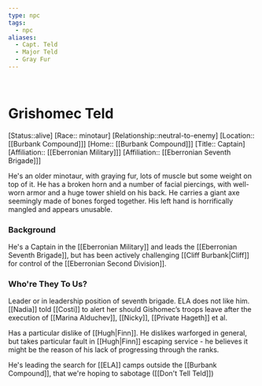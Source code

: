 ```yaml
---
type: npc
tags:
  - npc
aliases:
  - Capt. Teld
  - Major Teld
  - Gray Fur
---
```

​
# Grishomec Teld
[Status::alive]
[Race:: minotaur]
[Relationship::neutral-to-enemy]
[Location:: [[Burbank Compound]]]
[Home:: [[Burbank Compound]]]
[Title:: Captain]
[Affiliation:: [[Eberronian Military]]]
[Affiliation:: [[Eberronian Seventh Brigade]]]

He's an older minotaur, with graying fur, lots of muscle but some weight on top of it. He has a broken horn and a number of facial piercings, with well-worn armor and a huge tower shield on his back. He carries a giant axe seemingly made of bones forged together. His left hand is horrifically mangled and appears unusable. 

### Background
He's a Captain in the [[Eberronian Military]] and leads the [[Eberronian Seventh Brigade]], but has been actively challenging [[Cliff Burbank|Cliff]] for control of the [[Eberronian Second Division]]. 

### Who're They To Us?
Leader or in leadership position of seventh brigade. ELA does not like him. [[Nadia]] told [[Costi]] to alert her should Gishomec’s troops leave after the execution of [[Marina Alduchev]], [[Nicky]], [[Private Hageth]] et al.

Has a particular dislike of [[Hugh|Finn]]. He dislikes warforged in general, but takes particular fault in [[Hugh|Finn]] escaping service - he believes it might be the reason of his lack of progressing through the ranks. 

He's leading the search for [[ELA]] camps outside the [[Burbank Compound]], that we're hoping to sabotage ([[Don't Tell Teld]])